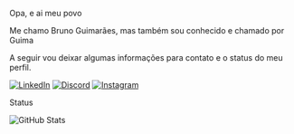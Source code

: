 Opa, e ai meu povo

Me chamo Bruno Guimarães, mas também sou conhecido e chamado por Guima

A seguir vou deixar algumas informações para contato e o status do meu perfil.

[![LinkedIn](https://img.shields.io/badge/LinkedIn-000?style=for-the-badge&logo=linkedin&logoColor=0E76A8)](https://www.linkedin.com/in/bruno-a-s-guimarães-7669b478/)
[![Discord](https://img.shields.io/badge/Discord-000?style=for-the-badge&logo=discord)](https://www.discord.com/in/guimaraes.png/)
[![Instagram](https://img.shields.io/badge/Instagram-000?style=for-the-badge&logo=instagram)](https://www.instagram.com/guimaraes.png/)

Status

![GitHub Stats](https://github-readme-stats.vercel.app/api?username=nadapracoloca&theme=transparent&bg_color=000&border_color=30A3DC&show_icons=true&icon_color=30A3DC&title_color=E94D5F&text_color=FFF)
